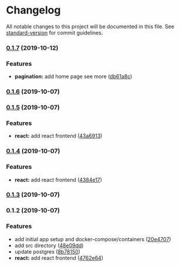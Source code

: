 # Changelog

All notable changes to this project will be documented in this file. See [standard-version](https://github.com/conventional-changelog/standard-version) for commit guidelines.

### [0.1.7](https://github.com/daryl-walsh/ecto-phx-gql-react/compare/v0.1.6...v0.1.7) (2019-10-12)


### Features

* **pagination:** add home page see more ([db61a8c](https://github.com/daryl-walsh/ecto-phx-gql-react/commit/db61a8c))

### [0.1.6](https://github.com/daryl-walsh/ecto-phx-gql-react/compare/v0.1.5...v0.1.6) (2019-10-07)

### [0.1.5](https://github.com/daryl-walsh/ecto-phx-gql-react/compare/v0.1.4...v0.1.5) (2019-10-07)


### Features

* **react:** add react frontend ([43a6913](https://github.com/daryl-walsh/ecto-phx-gql-react/commit/43a6913))

### [0.1.4](https://dmw///compare/v0.1.3...v0.1.4) (2019-10-07)


### Features

* **react:** add react frontend ([4384e17](https://dmw///commit/4384e17))

### [0.1.3](https://dmw///compare/v0.1.2...v0.1.3) (2019-10-07)

### 0.1.2 (2019-10-07)


### Features

* add initial app setup and docker-compose/containers ([20e4707](https://dmw///commit/20e4707))
* add src directory ([48e09dd](https://dmw///commit/48e09dd))
* update postgres ([8b78150](https://dmw///commit/8b78150))
* **react:** add react frontend ([4762e64](https://dmw///commit/4762e64))
